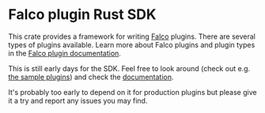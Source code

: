 # Falco plugin Rust SDK

This crate provides a framework for writing [Falco](https://github.com/falcosecurity/falco)
plugins. There are several types of plugins available. Learn more about Falco plugins
and plugin types in the [Falco plugin documentation](https://falco.org/docs/plugins/).

This is still early days for the SDK. Feel free to look around (check out
e.g. [the sample plugins](falco_plugin/examples)) and check
the [documentation](https://gnosek.github.io/falco-plugin-rs/).

It's probably too early to depend on it for production plugins but please give it a try and report any issues
you may find.
